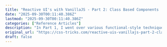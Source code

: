 ```yaml
---
title: "Reactive UI's with VanillaJS - Part 2: Class Based Components | CSS-Tricks"
date: "2025-09-30T00:11:40.386Z"
lastmod: "2025-09-30T00:11:40.386Z"
categories: ["Reference Articles"]
description: "In Part 1, I went over various functional-style techniques for cleanly rendering HTML given some JavaScript data. We broke our UI up into component functions,"
original_url: "https://css-tricks.com/reactive-uis-vanillajs-part-2-class-based-components/"
draft: false
---
```

